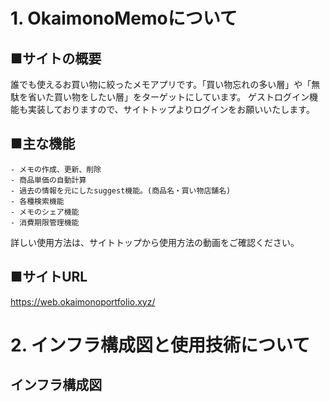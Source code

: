 # 1. OkaimonoMemoについて
  ## ■サイトの概要
  誰でも使えるお買い物に絞ったメモアプリです。「買い物忘れの多い層」や「無駄を省いた買い物をしたい層」をターゲットにしています。
  ゲストログイン機能も実装しておりますので、サイトトップよりログインをお願いいたします。
  
  ## ■主な機能
    - メモの作成、更新、削除
    - 商品単価の自動計算
    - 過去の情報を元にしたsuggest機能。(商品名・買い物店舗名)
    - 各種検索機能
    - メモのシェア機能
    - 消費期限管理機能
  詳しい使用方法は、サイトトップから使用方法の動画をご確認ください。
    
  ## ■サイトURL
  https://web.okaimonoportfolio.xyz/

  # 2. インフラ構成図と使用技術について
  ## インフラ構成図

